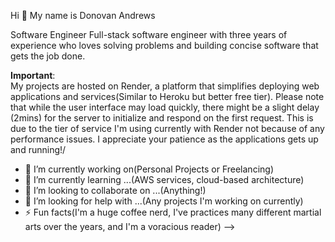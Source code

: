 Hi 👋 My name is Donovan Andrews

Software Engineer
Full-stack software engineer with three years of experience who loves solving problems and building concise software that gets the job done.

**Important**: \
My projects are hosted on Render, a platform that simplifies deploying web applications and services(Similar to Heroku but better free tier). Please note that while the user interface may load quickly, there might be a slight delay (2mins) for the server to initialize and respond on the first request. This is due to the tier of service I'm using currently with Render not because of any performance issues. I appreciate your patience as the applications gets up and running!/

- 🔭 I’m currently working on(Personal Projects or Freelancing)
- 🌱 I’m currently learning ...(AWS services, cloud-based architecture)
- 👯 I’m looking to collaborate on ...(Anything!)
- 🤔 I’m looking for help with ...(Any projects I'm working on currently)
- ⚡ Fun facts(I'm a huge coffee nerd, I've practices many different martial arts over the years, and I'm a voracious reader)
-->
